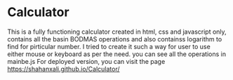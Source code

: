 # Calculator
This is a fully functioning calculator created in html, css and javascript only, contains all the basin BODMAS operations and also containss logarithm to find for pirticular number. I tried to create it such a way for user to use either mouse or keyboard as per the need. you can see all the operations in mainbe.js
For deployed version, you can visit the page https://shahanxali.github.io/Calculator/ 
